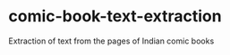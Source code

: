 comic-book-text-extraction
==========================

Extraction of text from the pages of Indian comic books
